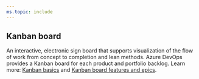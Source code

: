 ```yaml
---
ms.topic: include
---
```


## Kanban board

An interactive, electronic sign board that supports visualization of the flow of work from concept to completion and lean methods. Azure DevOps provides a Kanban board for each product and portfolio backlog. Learn more: [Kanban basics](/azure/devops/boards/boards/kanban-basics) and [Kanban board features and epics](/azure/devops/boards/boards/kanban-epics-features-stories).
